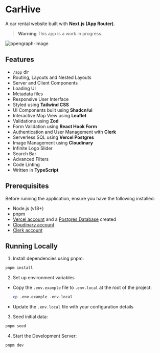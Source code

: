 # CarHive

A car rental website built with **Next.js (App Router)**.

> **Warning**
> This app is a work in progress.

![opengraph-image](https://github.com/eduamdev/car-rental-react/assets/35645733/f6c831fc-3992-4972-9c31-2c2964a55b56)

## Features

- `/app` dir
- Routing, Layouts and Nested Layouts
- Server and Client Components
- Loading UI
- Metadata files
- Responsive User Interface
- Styled using **Tailwind CSS**
- UI Components built using **Shadcn/ui**
- Interactive Map View using **Leaflet**
- Validations using **Zod**
- Form Validation using **React Hook Form**
- Authentication and User Management with **Clerk**
- Serverless SQL using **Vercel Postgres**
- Image Management using **Cloudinary**
- Infinite Logo Slider
- Search Bar
- Advanced Filters
- Code Linting
- Written in **TypeScript**

## Prerequisites

Before running the application, ensure you have the following installed:

- Node.js (v18+)
- pnpm
- [Vercel account](https://vercel.com/) and a [Postgres Database](https://vercel.com/docs/storage/vercel-postgres) created
- [Cloudinary account](https://cloudinary.com/)
- [Clerk account](https://clerk.com/)

## Running Locally

1. Install dependencies using pnpm:

```bash
pnpm install
```

2. Set up environment variables

- Copy the `.env.example` file to `.env.local` at the root of the project:

  ```bash
  cp .env.example .env.local
  ```

- Update the `.env.local` file with your configuration details

3. Seed initial data:

```bash
pnpm seed
```

4. Start the Development Server:

```bash
pnpm dev
```
